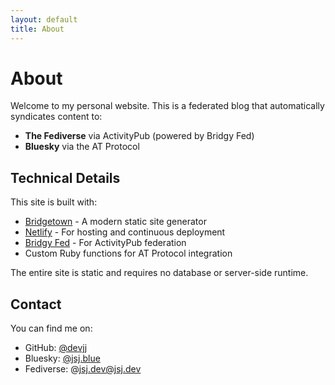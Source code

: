 ```yaml
---
layout: default
title: About
---
```


# About

Welcome to my personal website. This is a federated blog that automatically syndicates content to:

- **The Fediverse** via ActivityPub (powered by Bridgy Fed)
- **Bluesky** via the AT Protocol

## Technical Details

This site is built with:
- [Bridgetown](https://www.bridgetownrb.com/) - A modern static site generator
- [Netlify](https://www.netlify.com/) - For hosting and continuous deployment
- [Bridgy Fed](https://fed.brid.gy/) - For ActivityPub federation
- Custom Ruby functions for AT Protocol integration

The entire site is static and requires no database or server-side runtime.

## Contact

You can find me on:
- GitHub: [@devjj](https://github.com/devjj)
- Bluesky: [@jsj.blue](https://bsky.app/profile/jsj.blue)
- Fediverse: @jsj.dev@jsj.dev